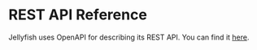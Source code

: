 # REST API Reference

Jellyfish uses OpenAPI for describing its REST API.
You can find it [here](https://github.com/jellyfish-dev/jellyfish/blob/2a6082feff574b9909551cb512105cde95bec467/openapi.yaml).
